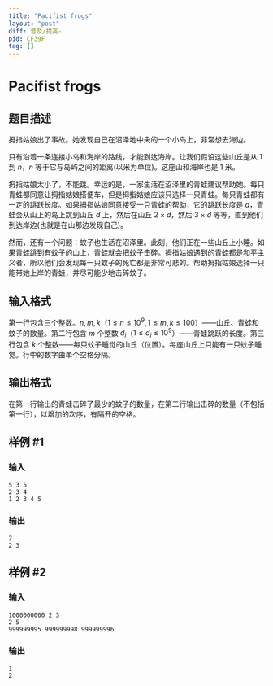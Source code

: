 ```yaml
---
title: "Pacifist frogs"
layout: "post"
diff: 普及/提高-
pid: CF39F
tag: []
---
```


# Pacifist frogs

## 题目描述

拇指姑娘出了事故。她发现自己在沼泽地中央的一个小岛上，非常想去海边。

只有沿着一条连接小岛和海岸的路线，才能到达海岸。让我们假设这些山丘是从 $1$ 到 $n$，$n$ 等于它与岛屿之间的距离(以米为单位)。这座山和海岸也是 $1$ 米。

拇指姑娘太小了，不能跳。幸运的是，一家生活在沼泽里的青蛙建议帮助她。每只青蛙都同意让拇指姑娘搭便车，但是拇指姑娘应该只选择一只青蛙。每只青蛙都有一定的跳跃长度。如果拇指姑娘同意接受一只青蛙的帮助，它的跳跃长度是 $d$，青蛙会从山上的岛上跳到山丘 $d$ 上，然后在山丘 $2\times d$，然后 $3\times d$ 等等，直到他们到达岸边(也就是在山那边发现自己)。

然而，还有一个问题：蚊子也生活在沼泽里。此刻，他们正在一些山丘上小睡。如果青蛙跳到有蚊子的山上，青蛙就会把蚊子击碎。拇指姑娘遇到的青蛙都是和平主义者，所以他们会发现每一只蚊子的死亡都是非常可悲的。帮助拇指姑娘选择一只能带她上岸的青蛙，并尽可能少地击碎蚊子。

## 输入格式

第一行包含三个整数。$n,m,k$（$1\le n\le10^9, 1\le m,k\le100$）——山丘、青蛙和蚊子的数量。第二行包含 $m$ 个整数 $d_i$（$1\le d_i\le10^9$）——青蛙跳跃的长度。第三行包含 $k$ 个整数——每只蚊子睡觉的山丘（位置）。每座山丘上只能有一只蚊子睡觉。行中的数字由单个空格分隔。

## 输出格式

在第一行输出的青蛙击碎了最少的蚊子的数量，在第二行输出击碎的数量（不包括第一行），以增加的次序，有隔开的空格。

## 样例 #1

### 输入

```
5 3 5
2 3 4
1 2 3 4 5

```

### 输出

```
2
2 3

```

## 样例 #2

### 输入

```
1000000000 2 3
2 5
999999995 999999998 999999996

```

### 输出

```
1
2

```

